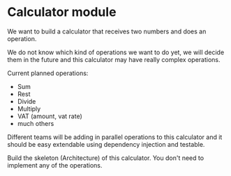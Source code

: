 Calculator module
====

We want to build a calculator that receives two numbers and does an operation.

We do not know which kind of operations we want to do yet, we will decide them in the future and this calculator may have really complex operations.

Current planned operations:

- Sum
- Rest
- Divide
- Multiply
- VAT (amount, vat rate)
- much others

Different teams will be adding in parallel operations to this calculator and it should be easy extendable using dependency injection and testable.

Build the skeleton (Architecture) of this calculator. You don't need to implement any of the operations.